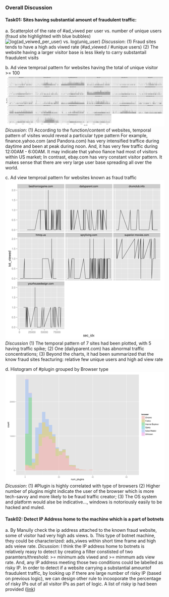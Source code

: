 ### Overall Discussion
#### Task01: Sites having substantial amount of fraudulent traffic:
a. Scatterplot of the rate of #ad_viwed per user vs. number of unique users (fraud site highlighted with blue bubbles)
![log(ad_veiwed_per_user) vs. log(uniq_user)](sites_plot.png)
*Discussion*: 
  (1) Fraud sites tends to have a high ads viwed rate (#ad_viewed / #unique users)
  (2) The website having a larger visitor base is less likely to carry substantail fraudulent visits

b. Ad view temproal pattern for websites having the total of unique visitor >= 100
![#Ad_Viewed vs. Time (in seconds)](/output/sites_uniquserGT100_ts.png)
*Dicussion*:
  (1) According to the function/content of websites, temporal pattern of visites would reveal a particular type pattern
      For example, finance.yahoo.com (and Pandora.com) has very intensified traffice during daytime and been at peak during noon. And, it has very few traffic during 12:00AM - 6:00AM. It may indicate that yahoo fiance had most of visitors within US market;
      In contrast, ebay.com has very constant visitor pattern. It makes sense that there are very large user base spreading all over the world.

c. Ad view temproal pattern for websites known as fraud traffic
![#Ad_Viewed vs. Time (in seconds)](/output/fraud_sites_ts.png)
*Discussion*
   (1) The temporal pattern of 7 sites had been plotted, with 5 having traffic spike;
   (2) One (dailyparent.com) has abnormal traffic concentrations;
   (3) Beyond the charts, it had been summarized that the know fraud sites feacturing: relative few unique users and high ad view rate 

d. Histogram of #plugin grouped by Browser type
![Histogram of #plugin](/output/ggplot_num_plugins_hist.png)
*Dicussion*:
  (1) #Plugin is highly correlated with type of browsers
  (2) Higher number of plugins might indicate the user of the browser which is more tech-savvy and 
  	  more likely to be fraud traffic creator;
  (3) The OS system and platform would alse be indicative..., windows is notoriously easily to be 
  	  hacked and muled.

#### Task02: Detect IP Address home to the machine which is a part of botnets
a. By Manully check the ip address attached to the known fraud website, some of visitor had very high ads views.
b. This type of botnet machine, they could be characterized: ads_viwes within short time frame and high ads veiew rate.
*Dicussion*: I think the IP address home to botnets is relatively reasy to detect by creating a filter constisted of two 
paramters/threshold: >= minimum ads viwed and >= mimmum ads view rate. And, any IP address meeting those two conditions could 
be labelled as risky IP. In order to detect if a website carrying a substantial amountof fraudulent traffic, by looking up if there are large number of risky IP (based on previous logic), we can design other rule to incooporate the percentage of risky IPs out of all visitor IPs as part of logic. A list of risky ip had been provided ([link](high_risk_ip.csv))
